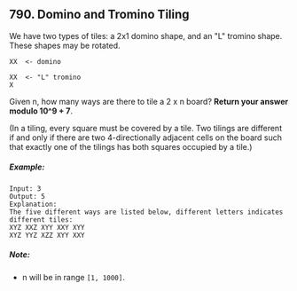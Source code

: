 ## 790. Domino and Tromino Tiling

We have two types of tiles: a 2x1 domino shape, and an "L" tromino shape. These shapes may be rotated.
```
XX  <- domino

XX  <- "L" tromino
X
```
Given n, how many ways are there to tile a 2 x n board? **Return your answer modulo 10^9 + 7**.

(In a tiling, every square must be covered by a tile. Two tilings are different if and only if there are two 4-directionally adjacent cells on the board such that exactly one of the tilings has both squares occupied by a tile.)
##### Example:
```
Input: 3
Output: 5
Explanation:
The five different ways are listed below, different letters indicates different tiles:
XYZ XXZ XYY XXY XYY
XYZ YYZ XZZ XYY XXY
```
##### Note:

* n will be in range ```[1, 1000]```.
